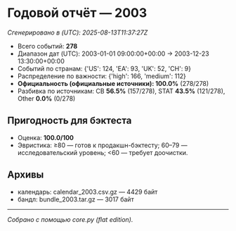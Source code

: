 # Годовой отчёт — 2003

_Сгенерировано в (UTC): 2025-08-13T11:37:27Z_

- Всего событий: **278**
- Диапазон дат (UTC): 2003-01-01 09:00:00+00:00 → 2003-12-23 13:30:00+00:00
- Событий по странам: {'US': 124, 'EA': 93, 'UK': 52, 'CH': 9}
- Распределение по важности: {'high': 166, 'medium': 112}
- **Официальность (официальные источники): 100.0%** (278/278)
- Разбивка по источникам: CB **56.5%** (157/278), STAT **43.5%** (121/278), Other **0.0%** (0/278)

## Пригодность для бэктеста
- Оценка: **100.0/100**
- Эвристика: ≥80 — готов к продакшн-бэктесту; 60–79 — исследовательский уровень; <60 — требует доочистки.

## Архивы
- календарь: calendar_2003.csv.gz — 4429 байт
- бандл: bundle_2003.tar.gz — 3017 байт

---
*Собрано с помощью core.py (flat edition).*
